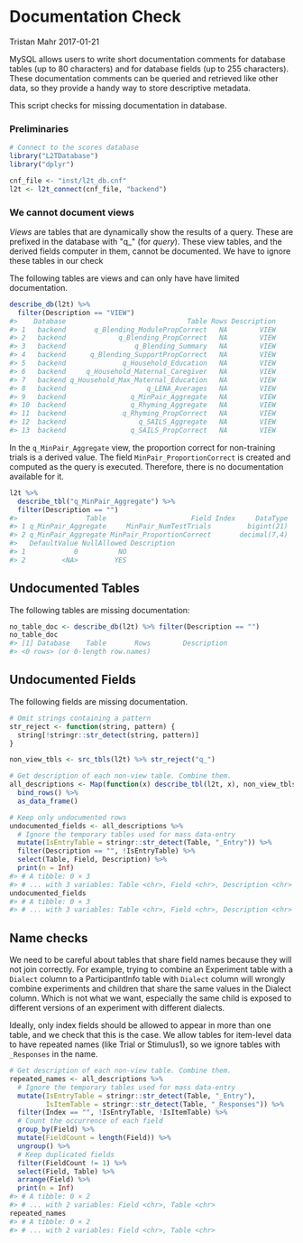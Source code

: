 Documentation Check
================
Tristan Mahr
2017-01-21

MySQL allows users to write short documentation comments for database tables (up to 80 characters) and for database fields (up to 255 characters). These documentation comments can be queried and retrieved like other data, so they provide a handy way to store descriptive metadata.

This script checks for missing documentation in database.

### Preliminaries

``` r
# Connect to the scores database
library("L2TDatabase")
library("dplyr")

cnf_file <- "inst/l2t_db.cnf"
l2t <- l2t_connect(cnf_file, "backend")
```

### We cannot document views

*Views* are tables that are dynamically show the results of a query. These are prefixed in the database with "q\_" (for *query*). These view tables, and the derived fields computer in them, cannot be documented. We have to ignore these tables in our check

The following tables are views and can only have have limited documentation.

``` r
describe_db(l2t) %>% 
  filter(Description == "VIEW")
#>    Database                              Table Rows Description
#> 1   backend       q_Blending_ModulePropCorrect   NA        VIEW
#> 2   backend             q_Blending_PropCorrect   NA        VIEW
#> 3   backend                 q_Blending_Summary   NA        VIEW
#> 4   backend      q_Blending_SupportPropCorrect   NA        VIEW
#> 5   backend              q_Household_Education   NA        VIEW
#> 6   backend     q_Household_Maternal_Caregiver   NA        VIEW
#> 7   backend q_Household_Max_Maternal_Education   NA        VIEW
#> 8   backend                    q_LENA_Averages   NA        VIEW
#> 9   backend                q_MinPair_Aggregate   NA        VIEW
#> 10  backend                q_Rhyming_Aggregate   NA        VIEW
#> 11  backend              q_Rhyming_PropCorrect   NA        VIEW
#> 12  backend                  q_SAILS_Aggregate   NA        VIEW
#> 13  backend                q_SAILS_PropCorrect   NA        VIEW
```

In the `q_MinPair_Aggregate` view, the proportion correct for non-training trials is a derived value. The field `MinPair_ProportionCorrect` is created and computed as the query is executed. Therefore, there is no documentation available for it.

``` r
l2t %>% 
  describe_tbl("q_MinPair_Aggregate") %>% 
  filter(Description == "")
#>                 Table                     Field Index     DataType
#> 1 q_MinPair_Aggregate     MinPair_NumTestTrials         bigint(21)
#> 2 q_MinPair_Aggregate MinPair_ProportionCorrect       decimal(7,4)
#>   DefaultValue NullAllowed Description
#> 1            0          NO            
#> 2         <NA>         YES
```

Undocumented Tables
-------------------

The following tables are missing documentation:

``` r
no_table_doc <- describe_db(l2t) %>% filter(Description == "")
no_table_doc
#> [1] Database    Table       Rows        Description
#> <0 rows> (or 0-length row.names)
```

Undocumented Fields
-------------------

The following fields are missing documentation.

``` r
# Omit strings containing a pattern
str_reject <- function(string, pattern) { 
  string[!stringr::str_detect(string, pattern)]
}

non_view_tbls <- src_tbls(l2t) %>% str_reject("q_")

# Get description of each non-view table. Combine them.
all_descriptions <- Map(function(x) describe_tbl(l2t, x), non_view_tbls) %>% 
  bind_rows() %>% 
  as_data_frame()

# Keep only undocumented rows
undocumented_fields <- all_descriptions %>% 
  # Ignore the temporary tables used for mass data-entry
  mutate(IsEntryTable = stringr::str_detect(Table, "_Entry")) %>% 
  filter(Description == "", !IsEntryTable) %>% 
  select(Table, Field, Description) %>% 
  print(n = Inf)
#> # A tibble: 0 × 3
#> # ... with 3 variables: Table <chr>, Field <chr>, Description <chr>
undocumented_fields
#> # A tibble: 0 × 3
#> # ... with 3 variables: Table <chr>, Field <chr>, Description <chr>
```

Name checks
-----------

We need to be careful about tables that share field names because they will not join correctly. For example, trying to combine an Experiment table with a `Dialect` column to a ParticipantInfo table with `Dialect` column will wrongly combine experiments and children that share the same values in the Dialect column. Which is not what we want, especially the same child is exposed to different versions of an experiment with different dialects.

Ideally, only index fields should be allowed to appear in more than one table, and we check that this is the case. We allow tables for item-level data to have repeated names (like Trial or Stimulus1), so we ignore tables with `_Responses` in the name.

``` r
# Get description of each non-view table. Combine them.
repeated_names <- all_descriptions %>% 
  # Ignore the temporary tables used for mass data-entry
  mutate(IsEntryTable = stringr::str_detect(Table, "_Entry"),
         IsItemTable = stringr::str_detect(Table, "_Responses")) %>% 
  filter(Index == "", !IsEntryTable, !IsItemTable) %>% 
  # Count the occurrence of each field
  group_by(Field) %>% 
  mutate(FieldCount = length(Field)) %>% 
  ungroup() %>% 
  # Keep duplicated fields
  filter(FieldCount != 1) %>% 
  select(Field, Table) %>% 
  arrange(Field) %>% 
  print(n = Inf)
#> # A tibble: 0 × 2
#> # ... with 2 variables: Field <chr>, Table <chr>
repeated_names
#> # A tibble: 0 × 2
#> # ... with 2 variables: Field <chr>, Table <chr>
```
